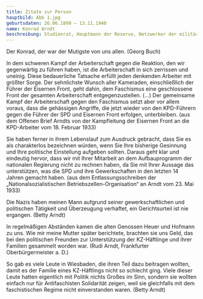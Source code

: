 ```yaml
---
title: Zitate zur Person
hauptbild: Abb 1.jpg
geburtsdaten: 26.06.1899 – 13.11.1940
name: Konrad Arndt
beschreibung: Studienrat, Hauptmann der Reserve, Netzwerker der militärisch-bürgerlichen Opposition, von den Verschwörern des „20. Juli“ als Kulturstaatssekretär vorgesehen
---
```


Der Konrad, der war der Mutigste von uns allen. (Georg Buch)

In dem schweren Kampf der Arbeiterschaft gegen die Reaktion, den wir
gegenwärtig zu führen haben, ist die Arbeiterschaft in sich zerrissen
und uneinig. Diese bedauerliche Tatsache erfüllt jeden denkenden
Arbeiter mit größter Sorge. Der sehnlichste Wunsch aller Kameraden,
einschließlich der Führer der Eisernen Front, geht dahin, dem Faschismus
eine geschlossene Front der gesamten Arbeiterschaft entgegenzustellen.
(…) Der gemeinsame Kampf der Arbeiterschaft gegen den Faschismus setzt
aber vor allem voraus, dass die gehässigen Angriffe, die jetzt wieder
von den KPD-Führern gegen die Führer der SPD und Eisernen Front
erfolgen, unterbleiben. (aus dem Offenen Brief Arndts von der
Kampfleitung der Eisernen Front an die KPD-Arbeiter vom 18. Februar
1933)

Sie haben ferner in ihrem Lebenslauf zum Ausdruck gebracht, dass Sie es
als charakterlos bezeichnen würden, wenn Sie Ihre bisherige Gesinnung
und Ihre politische Einstellung aufgeben sollten. Daraus geht klar und
eindeutig hervor, dass wir mit Ihrer Mitarbeit an dem Aufbauprogramm der
nationalen Regierung nicht zu rechnen haben, da Sie mit Ihrer Aussage
das unterstützen, was die SPD und ihre Gewerkschaften in den letzten 14
Jahren gemacht haben. (aus dem Entlassungsschreiben der
„Nationalsozialistischen Betriebszellen-Organisation“ an Arndt vom 23.
Mai 1933)

Die Nazis haben meinen Mann aufgrund seiner gewerkschaftlichen und
politischen Tätigkeit und Überzeugung verhaftet, ein Gerichtsurteil ist
nie ergangen. (Betty Arndt)

In regelmäßigen Abständen kamen die alten Genossen Heuer und Hofmann zu
uns. Wie mir meine Mutter später berichtete, brachten sie uns Geld, das
bei den politischen Freunden zur Unterstützung der KZ-Häftlinge und
ihrer Familien gesammelt worden war. (Rudi Arndt, Frankfurter
Oberbürgermeister a. D.)

So gab es viele Leute in Wiesbaden, die ihren Teil dazu beitragen
wollten, damit es der Familie eines KZ-Häftlings nicht so schlecht ging.
Viele dieser Leute hatten eigentlich mit Politik nichts Großes im Sinn,
sondern sie wollten einfach nur für Antifaschisten Solidarität zeigen,
weil sie gleichfalls mit dem faschistischen Regime nicht einverstanden
waren. (Betty Arndt)
